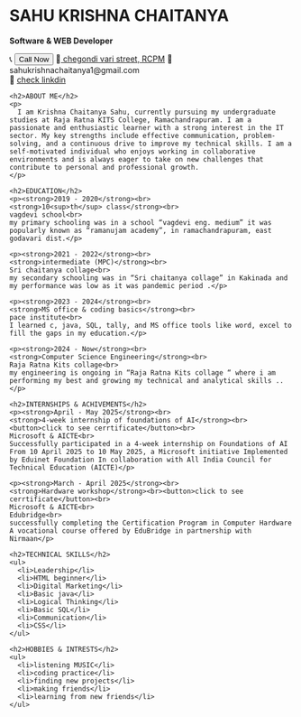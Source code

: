 <!DOCTYPE html>
<html lang="en">
<head>
  <meta charset="UTF-8">
  <title>Sahu Krishna Chaitanya Resume</title>
  
</head>
<body>
  <div class="container">
    <h1>SAHU KRISHNA CHAITANYA</h1>
    <p><strong>Software & WEB Developer</strong></p>
    <div class="contact">
      <span>📞 <a href="tel:8125647781"><button>Call Now</button></a></span>
      <span>📍<a href="https://maps.app.goo.gl/L4m8okr1Xafq9Gaf9"> chegondi vari street, RCPM</a></span>
      <span>📧 sahukrishnachaitanya1@gmail.com</span><br>
      <span>🔗 <a href="https://www.linkedin.com/in/sahukrishnachaitanya" target="_blank">check linkdin</a></span>
    </div>

    <h2>ABOUT ME</h2>
    <p>
      I am Krishna Chaitanya Sahu, currently pursuing my undergraduate studies at Raja Ratna KITS College, Ramachandrapuram. I am a passionate and enthusiastic learner with a strong interest in the IT sector. My key strengths include effective communication, problem-solving, and a continuous drive to improve my technical skills. I am a self-motivated individual who enjoys working in collaborative environments and is always eager to take on new challenges that contribute to personal and professional growth.
    </p>

    <h2>EDUCATION</h2>
    <p><strong>2019 - 2020</strong><br>
    <strong>10<sup>th</sup> class</strong><br>
    vagdevi school<br>
    my primary schooling was in a school “vagdevi eng. medium” it was popularly known as “ramanujam academy”, in ramachandrapuram, east godavari dist.</p>

    <p><strong>2021 - 2022</strong><br>
    <strong>intermediate (MPC)</strong><br>
    Sri chaitanya collage<br>
    my secondary schooling was in “Sri chaitanya collage” in Kakinada and my performance was low as it was pandemic period .</p>

    <p><strong>2023 - 2024</strong><br>
    <strong>MS office & coding basics</strong><br>
    pace institute<br>
    I learned c, java, SQL, tally, and MS office tools like word, excel to fill the gaps in my education.</p>

    <p><strong>2024 - Now</strong><br>
    <strong>Computer Science Engineering</strong><br>
    Raja Ratna Kits collage<br>
    my engineering is ongoing in “Raja Ratna Kits collage “ where i am performing my best and growing my technical and analytical skills ..</p>

    <h2>INTERNSHIPS & ACHIVEMENTS</h2>
    <p><strong>April - May 2025</strong><br>
    <strong>4-week internship of foundations of AI</strong><br><button>click to see cerrtificate</button><br>
    Microsoft & AICTE<br>
    Successfully participated in a 4-week internship on Foundations of AI From 10 April 2025 to 10 May 2025, a Microsoft initiative Implemented by Eduinet Foundation In collaboration with All India Council for Technical Education (AICTE)</p>

    <p><strong>March - April 2025</strong><br>
    <strong>Hardware workshop</strong><br><button>click to see cerrtificate</button><br>
    Microsoft & AICTE<br>
    Edubridge<br>
    successfully completing the Certification Program in Computer Hardware A vocational course offered by EduBridge in partnership with Nirmaan</p>

    <h2>TECHNICAL SKILLS</h2>
    <ul>
      <li>Leadership</li>
      <li>HTML beginner</li>
      <li>Digital Marketing</li>
      <li>Basic java</li>
      <li>Logical Thinking</li>
      <li>Basic SQL</li>
      <li>Communication</li>
      <li>CSS</li>
    </ul>

    <h2>HOBBIES & INTRESTS</h2>
    <ul>
      <li>listening MUSIC</li>
      <li>coding practice</li>
      <li>finding new projects</li>
      <li>making friends</li>
      <li>learning from new friends</li>
    </ul>
  </div>
</body>
</html>
